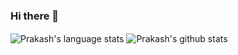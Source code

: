 ### Hi there 👋

<img align="center" src="https://github-readme-stats.vercel.app/api/top-langs/?username=poudelprakash&theme=radical&hide_langs_below=1" alt="Prakash's language stats" /> <img align="center" src="https://github-readme-stats.vercel.app/api?username=poudelprakash&show_icons=true&theme=radical&line_height=27" alt="Prakash's github stats" />

<!--
**poudelprakash/poudelprakash** is a ✨ _special_ ✨ repository because its `README.md` (this file) appears on your GitHub profile.

Here are some ideas to get you started:

- 🔭 I’m currently working on ...
- 🌱 I’m currently learning ...
- 👯 I’m looking to collaborate on ...
- 🤔 I’m looking for help with ...
- 💬 Ask me about ...
- 📫 How to reach me: ...
- 😄 Pronouns: ...
- ⚡ Fun fact: ...
-->
